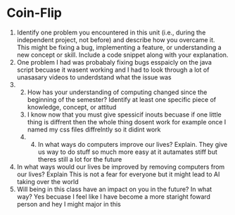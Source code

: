 # Coin-Flip

1. Identify one problem you encountered in this unit (i.e., during the independent project, not before) and describe how you overcame it. This might be fixing a bug, implementing a feature, or understanding a new concept or skill. Include a code snippet along with your explanation.
2. One problem I had was probabaly fixing bugs esspaicly on the java script becuase it wasent working and I had to look through a lot of unasasary videos to underdstand what the issue was
3. 2. How has your understanding of computing changed since the beginning of the semester? Identify at least one specific piece of knowledge, concept, or attitud
   3. I know now that you must give spessicif inouts becuase if one little thing is diffrent then the whole thing dosent work for example once I named my css files diffrelntly so it didint work
   4. 4. In what ways do computers improve our lives? Explain.
They give us way to do stuff so much more easy at it autamates stiff but theres still a lot for the future
5. In what ways would our lives be improved by removing computers from our lives? Explain
This is not a fear for everyone but it might lead to AI taking over the world
6. Will being in this class have an impact on you in the future? In what way?
Yes becuase I feel like I have become a more staright foward person and hey I might major in this
